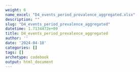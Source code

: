 ```yaml
---
weight: 6
name_excel: "D4_events_period_prevalence_aggregated.xlsx"
description: ""
slug: "D4_events_period_prevalence_aggregated"
datetime: 1.7134472e+09
title: D4_events_period_prevalence_aggregated
author: ''
date: '2024-04-18'
categories: []
tags: []
archetype: codebook
output: html_document
---
```


<div class="tabcontent"></div>
